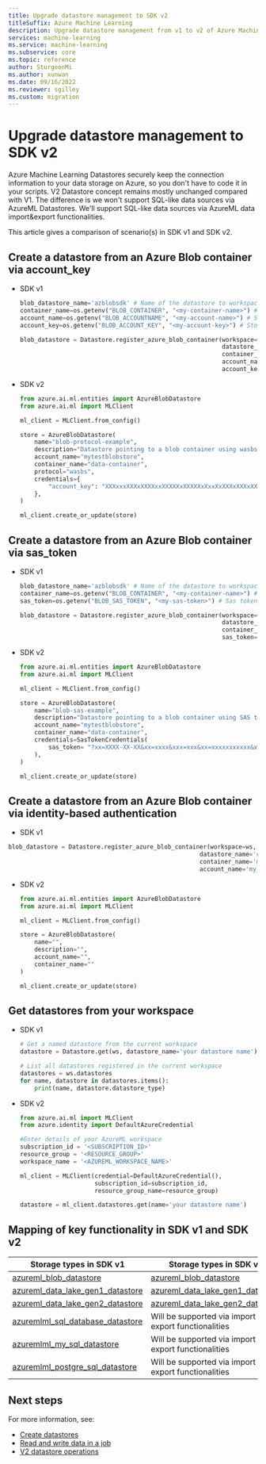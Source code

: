 ```yaml
---
title: Upgrade datastore management to SDK v2
titleSuffix: Azure Machine Learning
description: Upgrade datastore management from v1 to v2 of Azure Machine Learning SDK
services: machine-learning
ms.service: machine-learning
ms.subservice: core
ms.topic: reference
author: SturgeonMi
ms.author: xunwan
ms.date: 09/16/2022
ms.reviewer: sgilley
ms.custom: migration
---
```


# Upgrade datastore management to SDK v2

Azure Machine Learning Datastores securely keep the connection information to your data storage on Azure, so you don't have to code it in your scripts. V2 Datastore concept remains mostly unchanged compared with V1. The difference is we won't support SQL-like data sources via AzureML Datastores. We'll support SQL-like data sources via AzureML data import&export functionalities.

This article gives a comparison of scenario(s) in SDK v1 and SDK v2.

## Create a datastore from an Azure Blob container via account_key 

* SDK v1

    ```python
    blob_datastore_name='azblobsdk' # Name of the datastore to workspace
    container_name=os.getenv("BLOB_CONTAINER", "<my-container-name>") # Name of Azure blob container
    account_name=os.getenv("BLOB_ACCOUNTNAME", "<my-account-name>") # Storage account name
    account_key=os.getenv("BLOB_ACCOUNT_KEY", "<my-account-key>") # Storage account access key
    
    blob_datastore = Datastore.register_azure_blob_container(workspace=ws, 
                                                             datastore_name=blob_datastore_name, 
                                                             container_name=container_name, 
                                                             account_name=account_name,
                                                             account_key=account_key)
    ```


* SDK v2

    ```python
    from azure.ai.ml.entities import AzureBlobDatastore
    from azure.ai.ml import MLClient
    
    ml_client = MLClient.from_config()
    
    store = AzureBlobDatastore(
        name="blob-protocol-example",
        description="Datastore pointing to a blob container using wasbs protocol.",
        account_name="mytestblobstore",
        container_name="data-container",
        protocol="wasbs",
        credentials={
            "account_key": "XXXxxxXXXxXXXXxxXXXXXxXXXXXxXxxXxXXXxXXXxXXxxxXXxxXXXxXxXXXxxXxxXXXXxxxxxXXxxxxxxXXXxXXX"
        },
    )
    
    ml_client.create_or_update(store)
    ```


## Create a datastore from an Azure Blob container via sas_token

* SDK v1

    ```python
    blob_datastore_name='azblobsdk' # Name of the datastore to workspace
    container_name=os.getenv("BLOB_CONTAINER", "<my-container-name>") # Name of Azure blob container
    sas_token=os.getenv("BLOB_SAS_TOKEN", "<my-sas-token>") # Sas token
    
    blob_datastore = Datastore.register_azure_blob_container(workspace=ws, 
                                                             datastore_name=blob_datastore_name, 
                                                             container_name=container_name, 
                                                             sas_token=sas_token)
    ```
    
* SDK v2

    ```python
    from azure.ai.ml.entities import AzureBlobDatastore
    from azure.ai.ml import MLClient
    
    ml_client = MLClient.from_config()
    
    store = AzureBlobDatastore(
        name="blob-sas-example",
        description="Datastore pointing to a blob container using SAS token.",
        account_name="mytestblobstore",
        container_name="data-container",
        credentials=SasTokenCredentials(
            sas_token= "?xx=XXXX-XX-XX&xx=xxxx&xxx=xxx&xx=xxxxxxxxxxx&xx=XXXX-XX-XXXXX:XX:XXX&xx=XXXX-XX-XXXXX:XX:XXX&xxx=xxxxx&xxx=XXxXXXxxxxxXXXXXXXxXxxxXXXXXxxXXXXXxXXXXxXXXxXXxXX"
        ),
    )
    
    ml_client.create_or_update(store)
    ```
    
## Create a datastore from an Azure Blob container via identity-based authentication

* SDK v1

```python
blob_datastore = Datastore.register_azure_blob_container(workspace=ws,
                                                      datastore_name='credentialless_blob',
                                                      container_name='my_container_name',
                                                      account_name='my_account_name')

```

* SDK v2

    ```python
    from azure.ai.ml.entities import AzureBlobDatastore
    from azure.ai.ml import MLClient
    
    ml_client = MLClient.from_config()
    
    store = AzureBlobDatastore(
        name="",
        description="",
        account_name="",
        container_name=""
    )
    
    ml_client.create_or_update(store)
    ```

## Get datastores from your workspace

* SDK v1

    ```python
    # Get a named datastore from the current workspace
    datastore = Datastore.get(ws, datastore_name='your datastore name')
    ```
    
    ```python
    # List all datastores registered in the current workspace
    datastores = ws.datastores
    for name, datastore in datastores.items():
        print(name, datastore.datastore_type)
    ```

* SDK v2
    
    ```python
    from azure.ai.ml import MLClient
    from azure.identity import DefaultAzureCredential
    
    #Enter details of your AzureML workspace
    subscription_id = '<SUBSCRIPTION_ID>'
    resource_group = '<RESOURCE_GROUP>'
    workspace_name = '<AZUREML_WORKSPACE_NAME>'
    
    ml_client = MLClient(credential=DefaultAzureCredential(),
                         subscription_id=subscription_id, 
                         resource_group_name=resource_group)
    
    datastore = ml_client.datastores.get(name='your datastore name')
    ```

## Mapping of key functionality in SDK v1 and SDK v2

|Storage types in SDK v1|Storage types in SDK v2|
|--------------|-------------------|
|[azureml_blob_datastore](/python/api/azureml-core/azureml.data.azure_storage_datastore.azureblobdatastore?view=azure-ml-py&preserve-view=true)|[azureml_blob_datastore](/python/api/azure-ai-ml/azure.ai.ml.entities.azuredatalakegen1datastore)|
|[azureml_data_lake_gen1_datastore](/python/api/azureml-core/azureml.data.azure_data_lake_datastore.azuredatalakedatastore?view=azure-ml-py&preserve-view=true)|[azureml_data_lake_gen1_datastore](/python/api/azure-ai-ml/azure.ai.ml.entities.azuredatalakegen1datastore)|
|[azureml_data_lake_gen2_datastore](/python/api/azureml-core/azureml.data.azure_data_lake_datastore.azuredatalakegen2datastore?view=azure-ml-py&preserve-view=true)|[azureml_data_lake_gen2_datastore](/python/api/azure-ai-ml/azure.ai.ml.entities.azuredatalakegen2datastore)|
|[azuremlml_sql_database_datastore](/python/api/azureml-core/azureml.data.azure_sql_database_datastore.azuresqldatabasedatastore?view=azure-ml-py&preserve-view=true)|Will be supported via import & export functionalities|
|[azuremlml_my_sql_datastore](/python/api/azureml-core/azureml.data.azure_my_sql_datastore.azuremysqldatastore?view=azure-ml-py&preserve-view=true)|Will be supported via import & export functionalities|
|[azuremlml_postgre_sql_datastore](/python/api/azureml-core/azureml.data.azure_postgre_sql_datastore.azurepostgresqldatastore?view=azure-ml-py&preserve-view=true)|Will be supported via import & export functionalities|


## Next steps

For more information, see:

* [Create datastores](how-to-datastore.md?tabs=cli-identity-based-access%2Csdk-adls-sp%2Csdk-azfiles-sas%2Csdk-adlsgen1-sp)
* [Read and write data in a job](how-to-read-write-data-v2.md)
* [V2 datastore operations](/python/api/azure-ai-ml/azure.ai.ml.operations.datastoreoperations)

